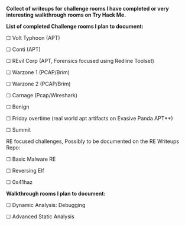 

**Collect of writeups for challenge rooms I have completed or very interesting walkthrough rooms on Try Hack Me.**


**List of completed Challenge rooms I plan to document:**


☐ Volt Typhoon (APT)

☐ Conti (APT)

☐ REvil Corp (APT, Forensics focused using Redline Toolset)

☐ Warzone 1 (PCAP/Brim)


☐ Warzone 2 (PCAP/Brim)


☐ Carnage (Pcap/Wireshark)


☐ Benign


☐ Friday overtime (real world apt artifacts on Evasive Panda APT**)

☐ Summit


RE focused challenges, Possibly to be documented on the RE Writeups Repo:

☐ Basic Malware RE

☐ Reversing Elf

☐ 0x41haz



**Walkthrough rooms I plan to document:**

☐ Dynamic Analysis: Debugging

☐ Advanced Static Analysis


